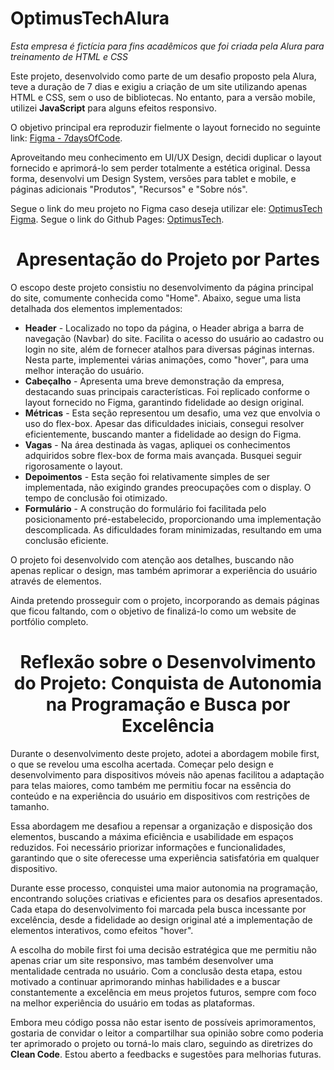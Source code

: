 # OptimusTechAlura

<i>Esta empresa é fictícia para fins acadêmicos que foi criada pela Alura para treinamento de HTML e CSS</i>

Este projeto, desenvolvido como parte de um desafio proposto pela Alura, teve a duração de 7 dias e exigiu a criação de um site utilizando apenas HTML e CSS, sem o uso de bibliotecas. No entanto, para a versão mobile, utilizei <strong>JavaScript</strong> para alguns efeitos responsivo.

O objetivo principal era reproduzir fielmente o layout fornecido no seguinte link: [Figma - 7daysOfCode](https://www.figma.com/file/mm3MLozvUDGhDRTxSLlGL5/7daysOfCode-HTML-CSS?type=design&node-id=0-9878&mode=design&t=Mk5PYOPrzmVEpy5D-0).

Aproveitando meu conhecimento em UI/UX Design, decidi duplicar o layout fornecido e aprimorá-lo sem perder totalmente a estética original. Dessa forma, desenvolvi um Design System, versões para tablet e mobile, e páginas adicionais "Produtos", "Recursos" e "Sobre nós".

Segue o link do meu projeto no Figma caso deseja utilizar ele: [OptimusTech Figma](https://www.figma.com/file/MbFR1DfDoXD0CDykm6SCeJ/OptimusTech?type=design&node-id=82901%3A2&mode=design&t=MN753RXD50SMdPxY-1).
Segue o link do Github Pages: [OptimusTech](https://juliusmatheusdesign.github.io/OptimusTechAlura/).

<h1 align="center"> Apresentação do Projeto por Partes </h1>

O escopo deste projeto consistiu no desenvolvimento da página principal do site, comumente conhecida como "Home". Abaixo, segue uma lista detalhada dos elementos implementados:

<ul>
    <li><strong>Header</strong> - Localizado no topo da página, o Header abriga a barra de navegação (Navbar) do site. Facilita o acesso do usuário ao cadastro ou login no site, além de fornecer atalhos para diversas páginas internas. Nesta parte, implementei várias animações, como "hover", para uma melhor interação do usuário. </li>
    <li><strong>Cabeçalho</strong> - Apresenta uma breve demonstração da empresa, destacando suas principais características. Foi replicado conforme o layout fornecido no Figma, garantindo fidelidade ao design original. </li>
    <li><strong>Métricas</strong> - Esta seção representou um desafio, uma vez que envolvia o uso do flex-box. Apesar das dificuldades iniciais, consegui resolver eficientemente, buscando manter a fidelidade ao design do Figma. </li>
    <li><strong>Vagas</strong> - Na área destinada às vagas, apliquei os conhecimentos adquiridos sobre flex-box de forma mais avançada. Busquei seguir rigorosamente o layout. </li>
    <li><strong>Depoimentos</strong> - Esta seção foi relativamente simples de ser implementada, não exigindo grandes preocupações com o display. O tempo de conclusão foi otimizado. </li>
    <li><strong>Formulário</strong> - A construção do formulário foi facilitada pelo posicionamento pré-estabelecido, proporcionando uma implementação descomplicada. As dificuldades foram minimizadas, resultando em uma conclusão eficiente. </li>
</ul>

O projeto foi desenvolvido com atenção aos detalhes, buscando não apenas replicar o design, mas também aprimorar a experiência do usuário através de elementos.

Ainda pretendo prosseguir com o projeto, incorporando as demais páginas que ficou faltando, com o objetivo de finalizá-lo como um website de portfólio completo.

<h1 align="center"> Reflexão sobre o Desenvolvimento do Projeto: Conquista de Autonomia na Programação e Busca por Excelência </h1>

Durante o desenvolvimento deste projeto, adotei a abordagem mobile first, o que se revelou uma escolha acertada. Começar pelo design e desenvolvimento para dispositivos móveis não apenas facilitou a adaptação para telas maiores, como também me permitiu focar na essência do conteúdo e na experiência do usuário em dispositivos com restrições de tamanho.

Essa abordagem me desafiou a repensar a organização e disposição dos elementos, buscando a máxima eficiência e usabilidade em espaços reduzidos. Foi necessário priorizar informações e funcionalidades, garantindo que o site oferecesse uma experiência satisfatória em qualquer dispositivo.

Durante esse processo, conquistei uma maior autonomia na programação, encontrando soluções criativas e eficientes para os desafios apresentados. Cada etapa do desenvolvimento foi marcada pela busca incessante por excelência, desde a fidelidade ao design original até a implementação de elementos interativos, como efeitos "hover".

A escolha do mobile first foi uma decisão estratégica que me permitiu não apenas criar um site responsivo, mas também desenvolver uma mentalidade centrada no usuário. Com a conclusão desta etapa, estou motivado a continuar aprimorando minhas habilidades e a buscar constantemente a excelência em meus projetos futuros, sempre com foco na melhor experiência do usuário em todas as plataformas.

Embora meu código possa não estar isento de possíveis aprimoramentos, gostaria de convidar o leitor a compartilhar sua opinião sobre como poderia ter aprimorado o projeto ou torná-lo mais claro, seguindo as diretrizes do <strong>Clean Code</strong>. Estou aberto a feedbacks e sugestões para melhorias futuras.
